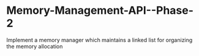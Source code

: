 # Memory-Management-API--Phase-2

Implement a memory manager which maintains a linked
list for organizing the memory allocation

